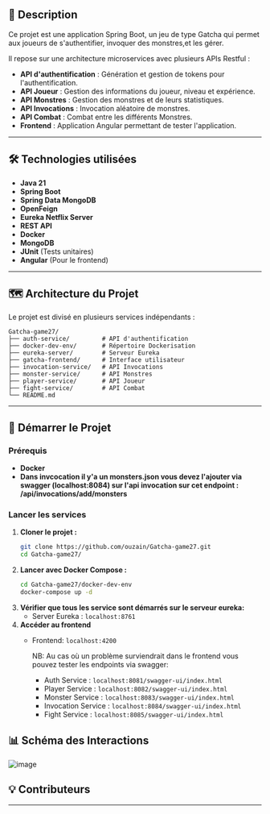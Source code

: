 
## 📌 Description
Ce projet est une application Spring Boot, un jeu de type Gatcha qui permet aux joueurs de s'authentifier, invoquer des monstres,et les gérer.

Il repose sur une architecture microservices avec plusieurs APIs Restful :
- **API d'authentification** : Génération et gestion de tokens pour l'authentification.
- **API Joueur** : Gestion des informations du joueur, niveau et expérience.
- **API Monstres** : Gestion des monstres et de leurs statistiques.
- **API Invocations** : Invocation aléatoire de monstres.
- **API Combat** : Combat entre les différents Monstres.
- **Frontend** : Application Angular permettant de tester l'application.

---

## 🛠️ Technologies utilisées
- **Java 21**
- **Spring Boot**
- **Spring Data MongoDB**
- **OpenFeign**
- **Eureka Netflix Server**
- **REST API**
- **Docker**
- **MongoDB**
- **JUnit** (Tests unitaires)
- **Angular** (Pour le frontend)

---

## 🗺️ Architecture du Projet
Le projet est divisé en plusieurs services indépendants :
```
Gatcha-game27/
├── auth-service/         # API d'authentification
├── docker-dev-env/       # Répertoire Dockerisation
├── eureka-server/        # Serveur Eureka
├── gatcha-frontend/      # Interface utilisateur
├── invocation-service/   # API Invocations
├── monster-service/      # API Monstres
├── player-service/       # API Joueur
├── fight-service/        # API Combat         
└── README.md
```

---

## 🚀 Démarrer le Projet

### Prérequis
- **Docker**
- **Dans invcocation il y'a un monsters.json vous devez l'ajouter via swagger (localhost:8084) sur l'api invocation sur cet endpoint : /api/invocations/add/monsters**

### Lancer les services
1. **Cloner le projet :**
   ```bash
   git clone https://github.com/ouzain/Gatcha-game27.git
   cd Gatcha-game27/
   ```
2. **Lancer avec Docker Compose :**
   ```bash
   cd Gatcha-game27/docker-dev-env
   docker-compose up -d
   ```
3. **Vérifier que tous les service sont démarrés sur le serveur eureka:**
   - Server Eureka : `localhost:8761` 
4. **Accéder au frontend**
   - Frontend: `localhost:4200`
     
      NB: Au cas où un problème surviendrait dans le frontend vous pouvez tester les endpoints via swagger:
      - Auth Service : `localhost:8081/swagger-ui/index.html`
      - Player Service : `localhost:8082/swagger-ui/index.html`
      - Monster Service : `localhost:8083/swagger-ui/index.html`
      - Invocation Service : `localhost:8084/swagger-ui/index.html`
      - Fight Service : `localhost:8085/swagger-ui/index.html`
      

## 📊 Schéma des Interactions

![image](https://github.com/user-attachments/assets/fbd0ed19-8e72-4a6f-8f27-c78bb90f1ae9)




## 💡 Contributeurs



---





